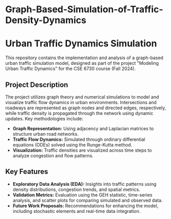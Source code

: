 # Graph-Based-Simulation-of-Traffic-Density-Dynamics

# Urban Traffic Dynamics Simulation

This repository contains the implementation and analysis of a graph-based urban traffic simulation model, designed as part of the project "Modeling Urban Traffic Dynamics" for the CSE 6730 course (Fall 2024).

## Project Description

The project utilizes graph theory and numerical simulations to model and visualize traffic flow dynamics in urban environments. Intersections and roadways are represented as graph nodes and directed edges, respectively, while traffic density is propagated through the network using dynamic updates. Key methodologies include:

- **Graph Representation:** Using adjacency and Laplacian matrices to structure urban road networks.
- **Traffic Flow Dynamics:** Simulated through ordinary differential equations (ODEs) solved using the Runge-Kutta method.
- **Visualization:** Traffic densities are visualized across time steps to analyze congestion and flow patterns.


## Key Features

- **Exploratory Data Analysis (EDA):** Insights into traffic patterns using density distributions, congestion trends, and spatial metrics.
- **Validation Metrics:** Evaluation using the GEH statistic, time-series analysis, and scatter plots for comparing simulated and observed data.
- **Future Work Proposals:** Recommendations for enhancing the model, including stochastic elements and real-time data integration.

